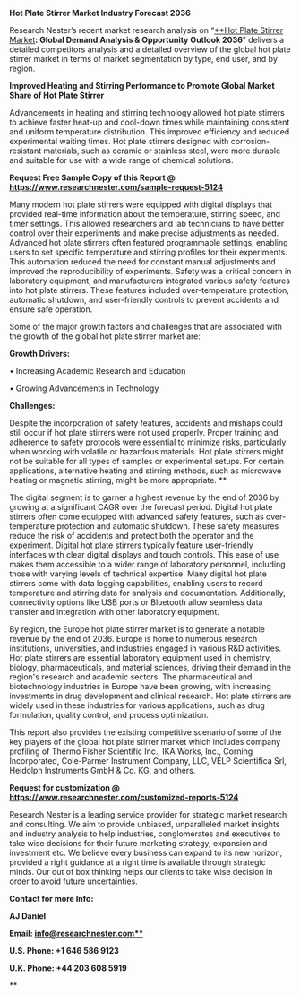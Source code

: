 ﻿**Hot Plate Stirrer Market Industry Forecast 2036**

Research Nester’s recent market research analysis on “[**Hot Plate Stirrer Market](https://www.researchnester.com/reports/hot-plate-stirrer-market/5124)**: Global Demand Analysis & Opportunity Outlook 2036**” delivers a detailed competitors analysis and a detailed overview of the global hot plate stirrer market in terms of market segmentation by type, end user, and by region. 

**Improved Heating and Stirring Performance to Promote Global Market Share of Hot Plate Stirrer**

Advancements in heating and stirring technology allowed hot plate stirrers to achieve faster heat-up and cool-down times while maintaining consistent and uniform temperature distribution. This improved efficiency and reduced experimental waiting times. Hot plate stirrers designed with corrosion-resistant materials, such as ceramic or stainless steel, were more durable and suitable for use with a wide range of chemical solutions.

**Request Free Sample Copy of this Report @ <https://www.researchnester.com/sample-request-5124>** 

Many modern hot plate stirrers were equipped with digital displays that provided real-time information about the temperature, stirring speed, and timer settings. This allowed researchers and lab technicians to have better control over their experiments and make precise adjustments as needed. Advanced hot plate stirrers often featured programmable settings, enabling users to set specific temperature and stirring profiles for their experiments. This automation reduced the need for constant manual adjustments and improved the reproducibility of experiments. Safety was a critical concern in laboratory equipment, and manufacturers integrated various safety features into hot plate stirrers. These features included over-temperature protection, automatic shutdown, and user-friendly controls to prevent accidents and ensure safe operation.

Some of the major growth factors and challenges that are associated with the growth of the global hot plate stirrer market are:

**Growth Drivers:**

•	Increasing Academic Research and Education

•	Growing Advancements in Technology

**Challenges:**

Despite the incorporation of safety features, accidents and mishaps could still occur if hot plate stirrers were not used properly. Proper training and adherence to safety protocols were essential to minimize risks, particularly when working with volatile or hazardous materials. Hot plate stirrers might not be suitable for all types of samples or experimental setups. For certain applications, alternative heating and stirring methods, such as microwave heating or magnetic stirring, might be more appropriate.
**


The digital segment is to garner a highest revenue by the end of 2036 by growing at a significant CAGR over the forecast period. Digital hot plate stirrers often come equipped with advanced safety features, such as over-temperature protection and automatic shutdown. These safety measures reduce the risk of accidents and protect both the operator and the experiment. Digital hot plate stirrers typically feature user-friendly interfaces with clear digital displays and touch controls. This ease of use makes them accessible to a wider range of laboratory personnel, including those with varying levels of technical expertise. Many digital hot plate stirrers come with data logging capabilities, enabling users to record temperature and stirring data for analysis and documentation. Additionally, connectivity options like USB ports or Bluetooth allow seamless data transfer and integration with other laboratory equipment.

By region, the Europe hot plate stirrer market is to generate <a name="_hlk140522455"></a>a notable revenue by the end of 2036. Europe is home to numerous research institutions, universities, and industries engaged in various R&D activities. Hot plate stirrers are essential laboratory equipment used in chemistry, biology, pharmaceuticals, and material sciences, driving their demand in the region's research and academic sectors. The pharmaceutical and biotechnology industries in Europe have been growing, with increasing investments in drug development and clinical research. Hot plate stirrers are widely used in these industries for various applications, such as drug formulation, quality control, and process optimization.

This report also provides the existing competitive scenario of some of the key players of the global hot plate stirrer market which includes company profiling of Thermo Fisher Scientific Inc., IKA Works, Inc., Corning Incorporated, Cole-Parmer Instrument Company, LLC, VELP Scientifica Srl, Heidolph Instruments GmbH & Co. KG, and others.      

**Request for customization @ <https://www.researchnester.com/customized-reports-5124>**   

Research Nester is a leading service provider for strategic market research and consulting. We aim to provide unbiased, unparalleled market insights and industry analysis to help industries, conglomerates and executives to take wise decisions for their future marketing strategy, expansion and investment etc. We believe every business can expand to its new horizon, provided a right guidance at a right time is available through strategic minds. Our out of box thinking helps our clients to take wise decision in order to avoid future uncertainties.

**Contact for more Info:**

**AJ Daniel**

**Email: [info@researchnester.com**](mailto:info@researchnester.com)**

**U.S. Phone: +1 646 586 9123** 

**U.K. Phone: +44 203 608 5919**

** 



